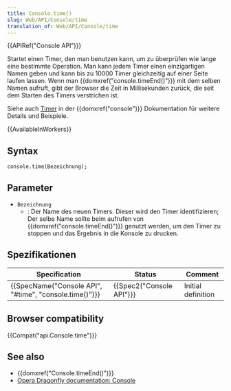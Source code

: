 ```yaml
---
title: Console.time()
slug: Web/API/Console/time
translation_of: Web/API/Console/time
---
```

{{APIRef("Console API")}}

Startet einen Timer, den man benutzen kann, um zu überprüfen wie lange eine bestimmte Operation. Man kann jedem Timer einen einzigartigen Namen geben und kann bis zu 10000 Timer gleichzeitig auf einer Seite laufen lassen. Wenn man {{domxref("console.timeEnd()")}} mit dem selben Namen aufruft, gibt der Browser die Zeit in Millisekunden zurück, die seit dem Starten des Timers verstrichen ist.

Siehe auch [Timer](/de/docs/Web/API/console#Timers) in der {{domxref("console")}} Dokumentation für weitere Details und Beispiele.

{{AvailableInWorkers}}

## Syntax

    console.time(Bezeichnung);

## Parameter

- `Bezeichnung`
  - : Der Name des neuen Timers. Dieser wird den Timer identifizieren; Der selbe Name sollte beim aufrufen von {{domxref("console.timeEnd()")}} genutzt werden, um den Timer zu stoppen und das Ergebnis in die Konsole zu drucken.

## Spezifikationen

| Specification                                                            | Status                           | Comment            |
| ------------------------------------------------------------------------ | -------------------------------- | ------------------ |
| {{SpecName("Console API", "#time", "console.time()")}} | {{Spec2("Console API")}} | Initial definition |

## Browser compatibility

{{Compat("api.Console.time")}}

## See also

- {{domxref("Console.timeEnd()")}}
- [Opera Dragonfly documentation: Console](http://www.opera.com/dragonfly/documentation/console/)

